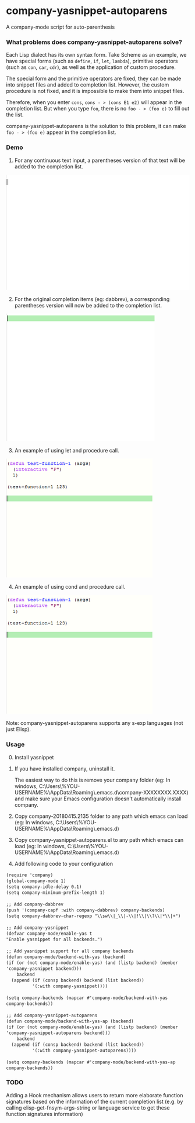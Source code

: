 # company-yasnippet-autoparens
A company-mode script for auto-parenthesis

### What problems does company-yasnippet-autoparens solve?

Each Lisp dialect has its own syntax form. Take Scheme as an example, we have special forms (such as ```define```, ```if```, ```let```, ```lambda```),  primitive operators (such as ```con```, ```car```, ```cdr```),  as well as the application of custom procedure.

The special form and the primitive operators are fixed, they can be made into snippet files and added to completion list. However, the custom procedure is not fixed, and it is impossible to make them into snippet files.

Therefore, when you enter ```cons```, ```cons - > (cons E1 e2)``` will appear in the completion list. But when you type ```foo```, there is no ```foo - > (foo e)``` to fill out the list.

company-yasnippet-autoparens is the solution to this problem, it can make ```foo - > (foo e)``` appear in the completion list.

### Demo

1. For any continuous text input, a parentheses version of that text will be added to the completion list.

<img src="./demo-1.gif">

2. For the original completion items (eg: dabbrev), a corresponding parentheses version will now be added to the completion list.

<img src="./demo-2.gif">

3. An example of using let and procedure call.

<img src="./demo-3.gif">

4. An example of using cond and procedure call.

<img src="./demo-4.gif">

Note: company-yasnippet-autoparens supports any s-exp languages (not just Elisp).

### Usage

0. Install yasnippet

1. If you have installed company, uninstall it.

   The easiest way to do this is remove your company folder (eg: In windows, C:\Users\\%YOU-USERNAME%\AppData\Roaming\\.emacs.d\company-XXXXXXXX.XXXX) and make sure your Emacs configuration doesn't automatically install company.

2. Copy company-20180415.2135 folder to any path which emacs can load (eg: In windows, C:\Users\\%YOU-USERNAME%\AppData\Roaming\\.emacs.d\)

3. Copy company-yasnippet-autoparens.el to any path which emacs can load (eg: In windows, C:\Users\\%YOU-USERNAME%\AppData\Roaming\\.emacs.d\)

4. Add following code to your configuration
```
(require 'company)
(global-company-mode 1)
(setq company-idle-delay 0.1)
(setq company-minimum-prefix-length 1)

;; Add company-dabbrev
(push '(company-capf :with company-dabbrev) company-backends)
(setq company-dabbrev-char-regexp "\\sw\\|_\\|-\\|!\\|\\?\\|*\\|+")

;; Add company-yasnippet
(defvar company-mode/enable-yas t
"Enable yasnippet for all backends.")

;; Add yasnippet support for all company backends
(defun company-mode/backend-with-yas (backend)
(if (or (not company-mode/enable-yas) (and (listp backend) (member 'company-yasnippet backend)))
    backend
  (append (if (consp backend) backend (list backend))
          '(:with company-yasnippet))))

(setq company-backends (mapcar #'company-mode/backend-with-yas company-backends))

;; Add company-yasnippet-autoparens
(defun company-mode/backend-with-yas-ap (backend)
(if (or (not company-mode/enable-yas) (and (listp backend) (member 'company-yasnippet-autoparens backend)))
    backend
  (append (if (consp backend) backend (list backend))
          '(:with company-yasnippet-autoparens))))

(setq company-backends (mapcar #'company-mode/backend-with-yas-ap company-backends))
```

### TODO

Adding a Hook mechanism allows users to return more elaborate function signatures based on the information of the current completion list (e.g. by calling elisp-get-fnsym-args-string or language service to get these function signatures information)
